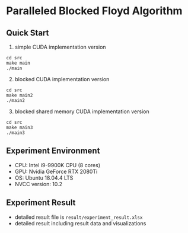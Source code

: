 # Paralleled Blocked Floyd Algorithm
## Quick Start
1. simple CUDA implementation version
```
cd src
make main
./main
```
2. blocked CUDA implementation version
```
cd src
make main2
./main2
```
3. blocked shared memory CUDA implementation version
```
cd src
make main3
./main3
```
## Experiment Environment
- CPU: Intel i9-9900K CPU (8 cores)
- GPU: Nvidia GeForce RTX 2080Ti 
- OS: Ubuntu 18.04.4 LTS
- NVCC version: 10.2 

## Experiment Result
- detailed result file is `result/experiment_result.xlsx`
- detailed result including result data and visualizations 

